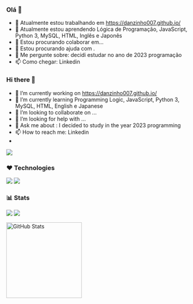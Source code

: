 ### Olá 👋

- 🔭 Atualmente estou trabalhando em https://danzinho007.github.io/
- 🌱 Atualmente estou aprendendo Lógica de Programação, JavaScript, Python 3, MySQL, HTML, Inglês e Japonês
- 👯 Estou procurando colaborar em...
- 🤔 Estou procurando ajuda com .
- 💬 Me pergunte sobre: decidi estudar no ano de 2023 programação
- 📫 Como chegar: Linkedin

### Hi there 👋

- 🔭 I’m currently working on https://danzinho007.github.io/
- 🌱 I’m currently learning Programming Logic, JavaScript, Python 3, MySQL, HTML, English e Japanese
- 👯 I’m looking to collaborate on ...
- 🤔 I’m looking for help with ...
- 💬 Ask me about : I decided to study in the year 2023 programming
- 📫 How to reach me: Linkedin
- 

<!--
**danzinho007/danzinho007** is a ✨ _special_ ✨ repository because its `README.md` (this file) appears on your GitHub profile.

Here are some ideas to get you started:

- 🔭 I’m currently working on Language Projects
- 🌱 I’m currently learning Programming Logic, Python 3, JavaScript, Machine Learning and Java
- 👯 I’m looking to collaborate on ...
- 🤔 I’m looking for help with ...
- 💬 Ask me about : I decided to study in the year 2023 programming
- 📫 How to reach me: ...
- 😄 Pronouns: ...
- ⚡ Fun fact: ...
-->

![](https://github-profile-summary-cards.vercel.app/api/cards/profile-details?username=danzinho007&theme=github)

### ❤️ Technologies

![](https://github-profile-summary-cards.vercel.app/api/cards/repos-per-language?username=danzinho007&theme=github) ![](https://github-profile-summary-cards.vercel.app/api/cards/most-commit-language?username=danzinho007&theme=github)

### 📊 Stats
![](https://github-profile-summary-cards.vercel.app/api/cards/stats?username=danzinho007&theme=github) ![](https://github-profile-summary-cards.vercel.app/api/cards/productive-time?username=danzinho007&theme=github)


<!-- ![Contribution](https://activity-graph.herokuapp.com/graph?username=caoyue&theme=minimal) -->

<img 
      align="left" 
      alt="GitHub Stats" 
      height="200" 
      src="https://github-readme-stats.vercel.app/api/top-langs/?username=DevAlvesz&theme=tokyonight&layout=compact&custom_title=Tecnologias&langs_count=9" 
  />
